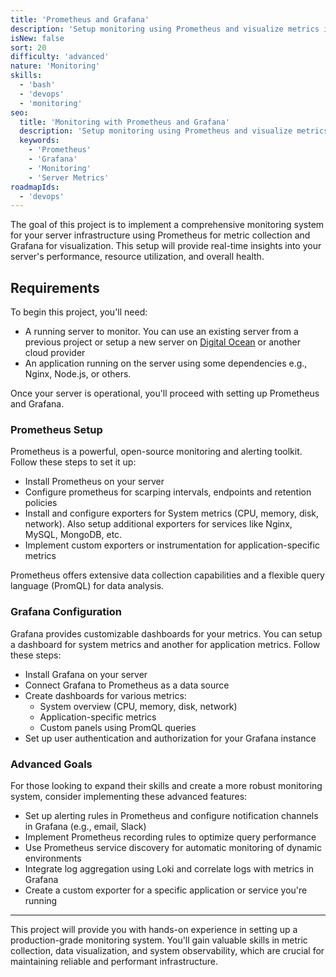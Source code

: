 ```yaml
---
title: 'Prometheus and Grafana'
description: 'Setup monitoring using Prometheus and visualize metrics in Grafana.'
isNew: false
sort: 20
difficulty: 'advanced'
nature: 'Monitoring'
skills:
  - 'bash'
  - 'devops'
  - 'monitoring'
seo:
  title: 'Monitoring with Prometheus and Grafana'
  description: 'Setup monitoring using Prometheus and visualize metrics in Grafana.'
  keywords:
    - 'Prometheus'
    - 'Grafana'
    - 'Monitoring'
    - 'Server Metrics'
roadmapIds:
  - 'devops'
---
```


The goal of this project is to implement a comprehensive monitoring system for your server infrastructure using Prometheus for metric collection and Grafana for visualization. This setup will provide real-time insights into your server's performance, resource utilization, and overall health.

## Requirements

To begin this project, you'll need:

- A running server to monitor. You can use an existing server from a previous project or setup a new server on [Digital Ocean](https://m.do.co/c/b29aa8845df8) or another cloud provider
- An application running on the server using some dependencies e.g., Nginx, Node.js, or others.

Once your server is operational, you'll proceed with setting up Prometheus and Grafana.

### Prometheus Setup

Prometheus is a powerful, open-source monitoring and alerting toolkit. Follow these steps to set it up:

- Install Prometheus on your server
- Configure prometheus for scarping intervals, endpoints and retention policies
- Install and configure exporters for System metrics (CPU, memory, disk, network). Also setup additional exporters for services like Nginx, MySQL, MongoDB, etc.
- Implement custom exporters or instrumentation for application-specific metrics

Prometheus offers extensive data collection capabilities and a flexible query language (PromQL) for data analysis.

### Grafana Configuration

Grafana provides customizable dashboards for your metrics. You can setup a dashboard for system metrics and another for application metrics. Follow these steps:

- Install Grafana on your server
- Connect Grafana to Prometheus as a data source
- Create dashboards for various metrics:
  - System overview (CPU, memory, disk, network)
  - Application-specific metrics
  - Custom panels using PromQL queries
- Set up user authentication and authorization for your Grafana instance

### Advanced Goals

For those looking to expand their skills and create a more robust monitoring system, consider implementing these advanced features:

- Set up alerting rules in Prometheus and configure notification channels in Grafana (e.g., email, Slack)
- Implement Prometheus recording rules to optimize query performance
- Use Prometheus service discovery for automatic monitoring of dynamic environments
- Integrate log aggregation using Loki and correlate logs with metrics in Grafana
- Create a custom exporter for a specific application or service you're running

<hr />

This project will provide you with hands-on experience in setting up a production-grade monitoring system. You'll gain valuable skills in metric collection, data visualization, and system observability, which are crucial for maintaining reliable and performant infrastructure.
